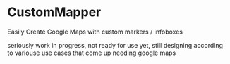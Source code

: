 CustomMapper
============

Easily Create Google Maps with custom markers / infoboxes


seriously work in progress, not ready for use yet, still designing according to variouse use cases that come up needing google maps